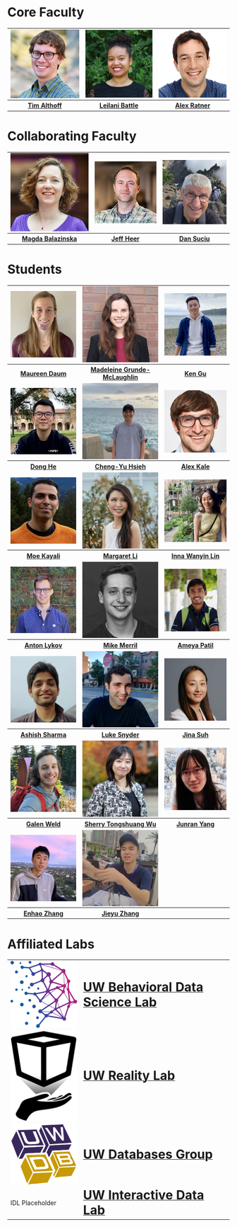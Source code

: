 # Core Faculty

<table>
  <tr>
    <td><img style="display:block;" src="assets/images/faculty/tim.jpg"     width="100%"></td>
    <td><img style="display:block;" src="assets/images/faculty/leilani.jpg" width="100%"></td>
    <td><img style="display:block;" src="assets/images/faculty/alex.jpg"    width="100%"></td>
  </tr>
  <tr>
     <th><a href="https://timalthoff.de/" target="_blank"><b>Tim Althoff</b></a></th>
     <th><a href="https://homes.cs.washington.edu/~leibatt/bio.html" target="_blank"><b>Leilani Battle</b></a></th>
     <th><a href="https://ajratner.github.io/" target="_blank"><b>Alex Ratner</b></a></th>
  </tr>
 </table>

# Collaborating Faculty

<table>
  <tr>
    <td><img style="display:block;" src="assets/images/faculty/magda.jpg" width="100%"></td>
    <td><img style="display:block;" src="assets/images/faculty/jeff.jpg"  width="100%"></td>
    <td><img style="display:block;" src="assets/images/faculty/dan.jpg"   width="100%"></td>
  </tr>
  <tr>
     <th><a href="https://www.cs.washington.edu/people/faculty/magda" target="_blank"><b>Magda Balazinska</b></a></th>
     <th><a href="https://homes.cs.washington.edu/~jheer/" target="_blank"><b>Jeff Heer</b></a></th>
     <th><a href="https://homes.cs.washington.edu/~suciu/" target="_blank"><b>Dan Suciu</b></a></th>
  </tr>
 </table>

# Students

<table>
  <tr>
    <td><img style="display:block;" src="assets/images/students/maureen.jpg" width="100%"></td>
    <td><img style="display:block;" src="assets/images/students/madeleine.jpg" width="100%"></td>
    <td><img style="display:block;" src="assets/images/students/ken.jpg" width="100%"></td>
  </tr>
  <tr>
     <th><a href="https://homes.cs.washington.edu/~mdaum/" target="_blank"><b>Maureen Daum</b></a></th>
     <th><a href="https://madeleinegrunde.github.io/" target="_blank"><b>Madeleine Grunde-McLaughlin</b></a></th>
     <th><a href="https://kenqgu.com/" target="_blank"><b>Ken Gu</b></a></th>
  </tr>
  <tr>
    <td><img style="display:block;" src="assets/images/students/dong.jpg" width="100%"></td>
    <td><img style="display:block;" src="assets/images/students/cheng-yu.jpg" width="100%"></td>
    <td><img style="display:block;" src="assets/images/students/alex.jpg" width="100%"></td>
  </tr>
  <tr>
     <th><a href="https://dongheuw.github.io/" target="_blank"><b>Dong He</b></a></th>
     <th><a href="https://chengyuhsieh.github.io/" target="_blank"><b>Cheng-Yu Hsieh</b></a></th>
     <th><a href="http://students.washington.edu/kalea/" target="_blank"><b>Alex Kale</b></a></th>
  </tr>
  <tr>
    <td><img style="display:block;" src="assets/images/students/moe.jpg" width="100%"></td>
    <td><img style="display:block;" src="assets/images/students/margaret.jpg" width="100%"></td>
    <td><img style="display:block;" src="assets/images/students/inna.jpg" width="100%"></td>
  </tr>
  <tr>
     <th><a href="https://kayali.io" target="_blank"><b>Moe Kayali</b></a></th>
     <th><a href="https://margs.li/" target="_blank"><b>Margaret Li</b></a></th>
     <th><a href="https://innawy.github.io/" target="_blank"><b>Inna Wanyin Lin</b></a></th>
  </tr>
  <tr>
    <td><img style="display:block;" src="assets/images/students/anton.jpg" width="100%"></td>
    <td><img style="display:block;" src="assets/images/students/mike.jpg" width="100%"></td>
    <td><img style="display:block;" src="assets/images/students/ameya.jpg" width="100%"></td>
  </tr>
  <tr>
     <th><a href="https://antonlykov.com" target="_blank"><b>Anton Lykov</b></a></th>
     <th><a href="https://mikemerrill.io/" target="_blank"><b>Mike Merril</b></a></th>
     <th><a href="https://ameyabp.github.io/" target="_blank"><b>Ameya Patil</b></a></th>
  </tr>
  <tr>
    <td><img style="display:block;" src="assets/images/students/ashish.jpg" width="100%"></td>
    <td><img style="display:block;" src="assets/images/students/luke.jpg"  width="100%"></td>
    <td><img style="display:block;" src="assets/images/students/jina.jpg"   width="100%"></td>
  </tr>
  <tr>
     <th><a href="https://ash-shar.github.io/" target="_blank"><b>Ashish Sharma</b></a></th>
     <th><a href="https://luke-s-snyder.github.io/" target="_blank"><b>Luke Snyder</b></a></th>
     <th><a href="https://www.jinasuh.com/" target="_blank"><b>Jina Suh</b></a></th>
  </tr>
  <tr>
    <td><img style="display:block;" src="assets/images/students/galen.jpg" width="100%"></td>
    <td><img style="display:block;" src="assets/images/students/sherry.jpg"  width="100%"></td>
    <td><img style="display:block;" src="assets/images/students/junran.jpg"   width="100%"></td>
  </tr>
  <tr>
     <th><a href="https://galenweld.com/overview" target="_blank"><b>Galen Weld</b></a></th>
     <th><a href="https://homes.cs.washington.edu/~wtshuang/" target="_blank"><b>Sherry Tongshuang Wu</b></a></th>
     <th><a href="" target="_blank"><b>Junran Yang</b></a></th>
  </tr>
  <tr>
    <td><img style="display:block;" src="assets/images/students/enhao.jpg" width="100%"></td>
    <td><img style="display:block;" src="assets/images/students/jieyu.jpg"  width="100%"></td>
    <td></td>
  </tr>
  <tr>
     <th><a href="https://zhang-eh.github.io/" target="_blank"><b>Enhao Zhang</b></a></th>
     <th><a href="https://jieyuz2.github.io/" target="_blank"><b>Jieyu Zhang</b></a></th>
     <th><a href="" target="_blank"><b></b></a></th>
  </tr>
 </table>


# Affiliated Labs

<table>
  <tr>
    <td><img style="display:block;" src="assets/images/labs/bdata.png" width="200"></td>
    <td><a href="https://bdata.cs.washington.edu/" target="_blank"><b style="font-size:28px;">UW Behavioral Data Science Lab</b></a></td>
  </tr>
    <tr>
    <td><img style="display:block;" src="assets/images/labs/reality.png" width="200"></td>
    <td><a href="https://realitylab.uw.edu/" target="_blank"><b style="font-size:28px;">UW Reality Lab</b></a></td>
  </tr>
    <tr>
    <td><img style="display:block;" src="assets/images/labs/db.png" width="200"></td>
    <td><a href="https://db.cs.washington.edu/" target="_blank"><b style="font-size:28px;">UW Databases Group</b></a></td>
  </tr>
    <tr>
    <td>IDL Placeholder</td>
    <td><a href="https://idl.cs.washington.edu/" target="_blank"><b style="font-size:28px;">UW Interactive Data Lab</b></a></td>
  </tr>
</table>
